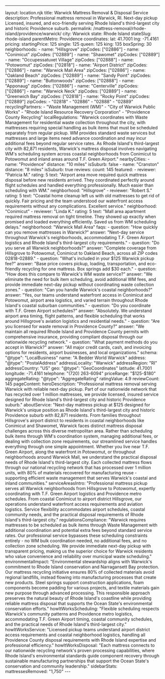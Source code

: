 ---
layout: location.njk
title: Warwick Mattress Removal & Disposal Service
description: Professional mattress removal in Warwick, RI. Next-day pickup Licensed, insured, and eco-friendly serving Rhode Island's third-largest city and historic Providence suburb.
permalink: /mattress-removal/rhode-island/providence/warwick/
city: Warwick state: Rhode Island stateSlug: rhode-island parentMetro: Providence coordinates: lat: 41.7001 lng: -71.4161 pricing: startingPrice: 125 single: 125 queen: 125 king: 135 boxSpring: 30 neighborhoods: - name: "Hillsgrove" zipCodes: ["02886"] - name: "Conimicut" zipCodes: ["02889"] - name: "Shawomet" zipCodes: ["02889"] - name: "Occupessatuxet Village" zipCodes: ["02888"] - name: "Potowomut" zipCodes: ["02818"] - name: "Airport District" zipCodes: ["02886"] - name: "Warwick Mall Area" zipCodes: ["02886"] - name: "Oakland Beach" zipCodes: ["02889"] - name: "Sandy Point" zipCodes: ["02889"] - name: "Buttonwoods" zipCodes: ["02888"] - name: "Apponaug" zipCodes: ["02886"] - name: "Centerville" zipCodes: ["02886"] - name: "Warwick Neck" zipCodes: ["02889"] - name: "Greenwich Bay" zipCodes: ["02818"] - name: "Rocky Point" zipCodes: ["02889"] zipCodes: - "02818" - "02886" - "02888" - "02889" recyclingPartners: - "Waste Management (WM)" - "City of Warwick Public Works" - "Rhode Island Resource Recovery Corporation" - "Providence County Recycling" localRegulations: "Warwick coordinates with Waste Management for residential waste collection throughout the city, with mattresses requiring special handling as bulk items that must be scheduled separately from regular pickup. WM provides standard waste services but mattresses and large items need advance coordination and may incur additional fees beyond regular service rates. As Rhode Island's third-largest city with 82,871 residents, Warwick's mattress disposal involves navigating WM's scheduling system across coastal neighborhoods from Conimicut to Potowomut and inland areas around T.F. Green Airport." nearbyCities: - name: "Providence" distance: "10 miles" isSuburb: false - name: "Cranston" distance: "8 miles" isSuburb: true reviews: count: 145 featured: - reviewer: "Patricia M." rating: 5 text: "Airport area move required quick mattress disposal before new residents arrived. They coordinated perfectly around flight schedules and handled everything professionally. Much easier than scheduling with WM." neighborhood: "Hillsgrove" - reviewer: "Robert S." rating: 5 text: "Coastal home cleanup left us with old mattresses to get rid of quickly. Fair pricing and the team understood our waterfront access requirements without any complications. Excellent service." neighborhood: "Conimicut" - reviewer: "Linda K." rating: 5 text: "Mall area apartment required mattress removal on tight timeline. They showed up exactly when promised and loaded everything efficiently. Saved us from WM scheduling delays." neighborhood: "Warwick Mall Area" faqs: - question: "How quickly can you remove mattresses in Warwick?" answer: "Next-day service throughout Warwick's neighborhoods, accommodating T.F. Green Airport logistics and Rhode Island's third-largest city requirements." - question: "Do you serve all Warwick neighborhoods?" answer: "Complete coverage from Hillsgrove to Potowomut, Conimicut to Oakland Beach, across all ZIP codes 02818-02889." - question: "What's included in your $125 Warwick pickup fee?" answer: "Base price covers pickup, loading, transportation, and eco-friendly recycling for one mattress. Box springs add $30 each." - question: "How does this compare to Warwick's WM waste service?" answer: "We eliminate the need for bulk item scheduling, avoid additional WM fees, and provide immediate next-day pickup without coordinating waste collection zones." - question: "Can you handle Warwick's coastal neighborhoods?" answer: "Yes, our teams understand waterfront access in Conimicut and Potowomut, airport area logistics, and varied terrain throughout Rhode Island's coastal suburban communities." - question: "Do you coordinate with T.F. Green Airport schedules?" answer: "Absolutely. We understand airport area timing, flight patterns, and flexible scheduling that works around Hillsgrove's aviation logistics and residential needs." - question: "Are you licensed for waste removal in Providence County?" answer: "We maintain all required Rhode Island and Providence County permits with comprehensive insurance, providing compliant disposal through our nationwide recycling network." - question: "What payment methods do you accept in Warwick?" answer: "All major credit cards, cash, and invoicing options for residents, airport businesses, and local organizations." schema: "@type": "LocalBusiness" name: "A Bedder World Warwick" address: "@type": "PostalAddress" addressLocality: "Warwick" addressRegion: "RI" addressCountry: "US" geo: "@type": "GeoCoordinates" latitude: 41.7001 longitude: -71.4161 telephone: "(720) 263-6094" priceRange: "$125-$180" aggregateRating: "@type": "AggregateRating" ratingValue: 4.9 reviewCount: 145 pageContent: heroDescription: "Professional mattress removal serving Warwick with reliable next-day pickup. Part of our nationwide network that has recycled over 1 million mattresses, we provide licensed, insured service designed for Rhode Island's third-largest city and historic Providence suburb." aboutService: "Next-day mattress pickup at $125 designed for Warwick's unique position as Rhode Island's third-largest city and historic Providence suburb with 82,871 residents. From families throughout Hillsgrove's airport district to residents in coastal neighborhoods like Conimicut and Shawomet, Warwick faces distinct mattress disposal challenges across this diverse metropolitan area. Rather than scheduling bulk items through WM's coordination system, managing additional fees, or dealing with collection zone requirements, our streamlined service handles everything through one simple appointment. Whether you live near T.F. Green Airport, along the waterfront in Potowomut, or throughout neighborhoods around Warwick Mall, we understand the practical disposal needs of Rhode Island's third-largest city. Each collected mattress flows through our national recycling network that has processed over 1 million units, with 80% of materials recovered for manufacturing reuse - supporting efficient waste management that serves Warwick's coastal and inland communities." serviceAreasIntro: "Professional mattress pickup serves all Warwick neighborhoods from Hillsgrove to Potowomut, expertly coordinating with T.F. Green Airport logistics and Providence metro schedules. From coastal Conimicut to airport district Hillsgrove, our operations understand waterfront access requirements and aviation logistics. Service flexibility accommodates airport schedules, coastal community needs, and the practical disposal requirements of Rhode Island's third-largest city." regulationsCompliance: "Warwick requires mattresses to be scheduled as bulk items through Waste Management with additional coordination and potential extra fees beyond standard service rates. Our professional service bypasses these scheduling constraints entirely - no WM bulk coordination needed, no additional fees, and no collection zone scheduling. We provide immediate next-day pickup with transparent pricing, making us the superior choice for Warwick residents who value convenience and reliability over municipal waste scheduling." environmentalImpact: "Environmental stewardship aligns with Warwick's commitment to Rhode Island conservation and Narragansett Bay protection. Our mattress recycling initiative ensures 80% of collected materials avoid regional landfills, instead flowing into manufacturing processes that create new products. Steel springs support construction applications, foam components become padding for various projects, and textile materials gain new purpose through advanced processing. This responsible approach preserves the natural beauty of Rhode Island's coastline while providing reliable mattress disposal that supports the Ocean State's environmental conservation efforts." howItWorksScheduling: "Flexible scheduling respects Warwick's community patterns and Providence metro logistics, accommodating T.F. Green Airport timing, coastal community schedules, and the practical needs of Rhode Island's third-largest city." howItWorksService: "Licensed pickup teams understand airport district access requirements and coastal neighborhood logistics, handling all Providence County disposal requirements with Rhode Island expertise and professional efficiency." howItWorksDisposal: "Each mattress connects to our nationwide recycling network's proven processing capabilities, where Rhode Island's environmental standards guide component recovery through sustainable manufacturing partnerships that support the Ocean State's conservation and community leadership." sidebarStats: mattressesRemoved: "1,750" ---